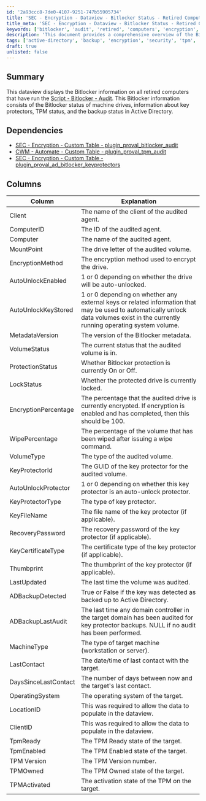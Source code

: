 ```yaml
---
id: '2a93ccc8-7de0-4107-9251-747b55905734'
title: 'SEC - Encryption - Dataview - Bitlocker Status - Retired Computers'
title_meta: 'SEC - Encryption - Dataview - Bitlocker Status - Retired Computers'
keywords: ['bitlocker', 'audit', 'retired', 'computers', 'encryption', 'tpm', 'active-directory']
description: 'This document provides a comprehensive overview of the Bitlocker information displayed in the dataview for all retired computers that have executed the Bitlocker Audit script. It details the Bitlocker status of machine drives, key protectors, TPM status, and backup status in Active Directory, along with the necessary dependencies and column explanations.'
tags: ['active-directory', 'backup', 'encryption', 'security', 'tpm', 'windows']
draft: true
unlisted: false
---
```


## Summary

This dataview displays the Bitlocker information on all retired computers that have run the [Script - Bitlocker - Audit](<../cwa/scripts/Bitlocker - Audit.md>). This Bitlocker information consists of the Bitlocker status of machine drives, information about key protectors, TPM status, and the backup status in Active Directory.

## Dependencies

- [SEC - Encryption - Custom Table - plugin_proval_bitlocker_audit](<../cwa/tables/plugin_proval_bitlocker_audit.md>)
- [CWM - Automate - Custom Table - plugin_proval_tpm_audit](<../cwa/tables/plugin_proval_tpm_audit.md>)
- [SEC - Encryption - Custom Table - plugin_proval_ad_bitlocker_keyprotectors](<../cwa/tables/plugin_proval_ad_bitlocker_keyprotectors.md>)

## Columns

| Column                    | Explanation                                                                                                                                                                 |
|--------------------------|-----------------------------------------------------------------------------------------------------------------------------------------------------------------------------|
| Client                   | The name of the client of the audited agent.                                                                                                                             |
| ComputerID               | The ID of the audited agent.                                                                                                                                              |
| Computer                 | The name of the audited agent.                                                                                                                                             |
| MountPoint               | The drive letter of the audited volume.                                                                                                                                   |
| EncryptionMethod         | The encryption method used to encrypt the drive.                                                                                                                          |
| AutoUnlockEnabled        | 1 or 0 depending on whether the drive will be auto-unlocked.                                                                                                             |
| AutoUnlockKeyStored      | 1 or 0 depending on whether any external keys or related information that may be used to automatically unlock data volumes exist in the currently running operating system volume. |
| MetadataVersion          | The version of the Bitlocker metadata.                                                                                                                                     |
| VolumeStatus             | The current status that the audited volume is in.                                                                                                                         |
| ProtectionStatus         | Whether Bitlocker protection is currently On or Off.                                                                                                                      |
| LockStatus               | Whether the protected drive is currently locked.                                                                                                                          |
| EncryptionPercentage     | The percentage that the audited drive is currently encrypted. If encryption is enabled and has completed, then this should be 100.                                         |
| WipePercentage           | The percentage of the volume that has been wiped after issuing a wipe command.                                                                                            |
| VolumeType               | The type of the audited volume.                                                                                                                                           |
| KeyProtectorId          | The GUID of the key protector for the audited volume.                                                                                                                     |
| AutoUnlockProtector      | 1 or 0 depending on whether this key protector is an auto-unlock protector.                                                                                               |
| KeyProtectorType         | The type of key protector.                                                                                                                                                 |
| KeyFileName              | The file name of the key protector (if applicable).                                                                                                                       |
| RecoveryPassword         | The recovery password of the key protector (if applicable).                                                                                                              |
| KeyCertificateType       | The certificate type of the key protector (if applicable).                                                                                                               |
| Thumbprint               | The thumbprint of the key protector (if applicable).                                                                                                                     |
| LastUpdated              | The last time the volume was audited.                                                                                                                                     |
| ADBackupDetected         | True or False if the key was detected as backed up to Active Directory.                                                                                                  |
| ADBackupLastAudit        | The last time any domain controller in the target domain has been audited for key protector backups. NULL if no audit has been performed.                                   |
| MachineType              | The type of target machine (workstation or server).                                                                                                                       |
| LastContact              | The date/time of last contact with the target.                                                                                                                            |
| DaysSinceLastContact     | The number of days between now and the target's last contact.                                                                                                            |
| OperatingSystem          | The operating system of the target.                                                                                                                                       |
| LocationID               | This was required to allow the data to populate in the dataview.                                                                                                         |
| ClientID                 | This was required to allow the data to populate in the dataview.                                                                                                         |
| TpmReady                 | The TPM Ready state of the target.                                                                                                                                       |
| TpmEnabled               | The TPM Enabled state of the target.                                                                                                                                     |
| TPM Version              | The TPM Version number.                                                                                                                                                   |
| TPMOwned                 | The TPM Owned state of the target.                                                                                                                                       |
| TPMActivated             | The activation state of the TPM on the target.                                                                                                                           |



